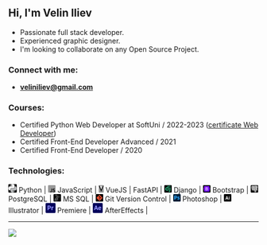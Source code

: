 [//]: # (<img src="./logos/github-newheader2.png" alt="Python">)

## Hi, I'm Velin Iliev

- Passionate full stack developer.
- Experienced graphic designer.
- I'm looking to collaborate on any Open Source Project.

### Connect with me:

- **veliniliev@gmail.com**

### Courses:

[//]: # (- Currently, studying Python Full Stack Developer at SoftUni ... [see my progress])
- Certified Python Web Developer at SoftUni / 2022-2023 ([certificate Web Developer])
- Certified Front-End Developer Advanced / 2021
- Certified Front-End Developer / 2020

### Technologies:
<p>
    <img src="./logos/Python-logo-notext.svg" alt="Python" width="17" height="17">
    <span>Python</span> | 
    <img src="./logos/Javascript_badge.svg" alt="JavaScript" width="15" height="15">
    <span>JavaScript</span> |
    <img src="./logos/vuejs.svg" alt="VueJs" width="10" height="15">
    <span>VueJS</span> |
    <span>FastAPI</span> |
    <img src="./logos/django.svg" alt="Django" width="15" height="15">
    <span>Django</span> |
    <img src="./logos/bootstrap.svg" alt="Bootstrap" width="15" height="15">
    <span>Bootstrap</span> |
    <img src="./logos/Postgresql.svg" alt="PostgreSQL" width="15" height="15">
    <span>PostgreSQL</span> |
    <img src="./logos/mssql.svg" alt="MSSQL" width="15" height="15">
    <span>MS SQL</span> |
    <img src="./logos/git.svg" alt="Git Version Control" width="15" height="15">
    <span>Git Version Control</span> |
    <img src="./logos/photoshop.svg" alt="Photoshop" width="15" height="15">
    <span>Photoshop</span> |
    <img src="./logos/illustrator.svg" alt="Illustrator" width="15" height="15">
    <span>Illustrator</span> |
    <img src="./logos/premiere.svg" alt="Premiere" width="20" height="20">
    <span>Premiere</span> |
    <img src="./logos/afterEffects.svg" alt="AfterEffects" width="20" height="20">
    <span>AfterEffects</span> |
</p>

<hr>

<img height="160" src="https://github-readme-stats-git-masterrstaa-rickstaa.vercel.app/api/top-langs/?username=VelinIliev&layout=compact&text_color=FFFFFF&bg_color=09131B&hide_border=true" />

[see my progress]:https://github.com/VelinIliev/SoftUni-Python-Full-Stack-Developer-progress

[certificate Web Developer]: https://softuni.bg/certificates/details/191128/8aab45c5